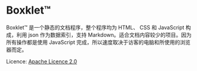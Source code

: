 Boxklet™
==========
Boxklet™ 是一个静态的文档程序，整个程序均为 HTML、 CSS 和 JavaScript 构成，利用 json 作为数据索引，支持 Markdown。适合文档内容较少的项目。因为所有操作都是使用 JavaScript 完成，所以速度取决于访客的电脑和所使用的浏览器而定。

Licence: [Apache Licence 2.0](http://www.apache.org/licenses/LICENSE-2.0)